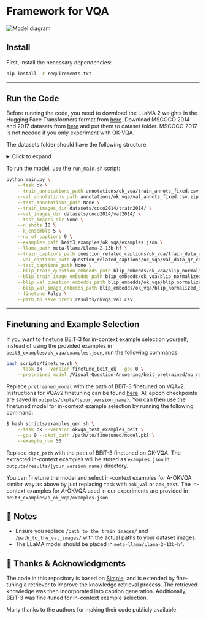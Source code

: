 # Framework for VQA

![Model diagram](diagram.png)

## Install

First, install the necessary dependencies:

```bash
pip install -r requirements.txt
```

---

## **Run the Code**
Before running the code, you need to download the LLaMA 2 weights in the Hugging Face Transformers format from [here](https://huggingface.co/meta-llama/Llama-2-13b-hf). Download MSCOCO 2014 and 2017 datasets from [here](https://cocodataset.org/#download) and put them to dataset folder. MSCOCO 2017 is not needed if you only experiment with OK-VQA.

The datasets folder should have the following structure:

<details>
<summary>Click to expand</summary>

```plaintext
datasets
├── aokvqa
│   ├── aokvqa_v1p0_test.json
│   ├── aokvqa_v1p0_train.json
│   └── aokvqa_v1p0_val.json
├── coco2014
│   ├── train2014
│   └── val2014
├── coco2017
│   ├── test2017
│   ├── train2017
│   └── val2017
├── okvqa
    ├── mscoco_train2014_annotations.json
    ├── mscoco_val2014_annotations.json
    ├── OpenEnded_mscoco_train2014_questions.json
    └── OpenEnded_mscoco_val2014_questions.json
```
</details>

To run the model, use the `run_main.sh` script:

```bash
python main.py \
    --task ok \
    --train_annotations_path annotations/ok_vqa/train_annots_fixed.csv.zip \
    --val_annotations_path annotations/ok_vqa/val_annots_fixed.csv.zip \
    --test_annotations_path None \
    --train_images_dir datasets/coco2014/train2014/ \
    --val_images_dir datasets/coco2014/val2014/ \
    --test_images_dir None \
    --n_shots 10 \
    --k_ensemble 5 \
    --no_of_captions 9 \
    --examples_path beit3_examples/ok_vqa/examples.json \
    --llama_path meta-llama/Llama-2-13b-hf \
    --train_captions_path question_related_captions/ok_vqa/train_data_qr_captions_csv \
    --val_captions_path question_related_captions/ok_vqa/val_data_qr_captions_csv \
    --test_captions_path None \
    --blip_train_question_embedds_path blip_embedds/ok_vqa/blip_normalized_q_embedds/blip_train_question_embedds.csv.zip \
    --blip_train_image_embedds_path blip_embedds/ok_vqa/blip_normalized_i_embedds/blip_train_image_embedds.csv.zip \
    --blip_val_question_embedds_path blip_embedds/ok_vqa/blip_normalized_q_embedds/blip_val_question_embedds.csv.zip \
    --blip_val_image_embedds_path blip_embedds/ok_vqa/blip_normalized_i_embedds/blip_val_image_embedds.csv.zip \
    --finetune False \
    --path_to_save_preds results/okvqa_val.csv
```

---

## Finetuning and Example Selection
If you want to finetune BEiT-3 for in-context example selection yourself, instead of using the provided examples in `beit3_examples/ok_vqa/examples.json`, run the following commands:
```bash
bash scripts/finetune.sh \
    --task ok --version finetune_beit_ok --gpu 0 \
    --pretrained_model /Visual-Question-Answering/beit_pretrained/mp_rank_00_model_states.pt
```
Replace `pretrained_model` with the path of BEiT-3 finetuned on VQAv2. Instructions for VQAv2 finetuning can be found [here](https://github.com/microsoft/unilm/blob/master/beit3/README.md). All epoch checkpoints are saved in `outputs/ckpts/{your_version_name}`. You can then use the finetuned model for in-context example selection by running the following command:
```bash
$ bash scripts/examples_gen.sh \
    --task ok --version okvqa_test_examples_beit \
    --gpu 0 --ckpt_path /path/to/finetuned/model.pkl \
    --example_num 50
```
Replace `ckpt_path` with the path of BEiT-3 finetuned on OK-VQA. The extracted in-context examples will be stored as `examples.json` in `outputs/results/{your_version_name}` directory.

You can finetune the model and select in-context examples for A-OKVQA similar way as above by just replacing `task` with `aok_val` or `aok_test`. The in-context examples for A-OKVQA used in our experiments are provided in `beit3_examples/a_ok_vqa/examples.json`. 

## 📌 Notes
- Ensure you replace `/path_to_the_train_images/` and `/path_to_the_val_images/` with the actual paths to your dataset images.
- The LLaMA model should be placed in `meta-llama/Llama-2-13b-hf`.

## 🙌 Thanks & Acknowledgments
The code in this repository is based on [Simple](https://github.com/alexandrosXe/A-Simple-Baseline-For-Knowledge-Based-VQA), and is extended by fine-tuning a retriever to improve the knowledge retrieval process. The retrieved knowledge was then incorporated into caption generation. Additionally, BEiT-3 was fine-tuned for in-context example selection.  

Many thanks to the authors for making their code publicly available.

